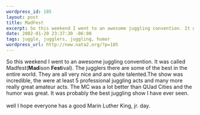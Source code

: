 ```yaml
--- 
wordpress_id: 185
layout: post
title: MadFest
excerpt: So this weekend I went to an awesome juggling convention. It was called Madfest(Madison Festival). The jugglers there are some of the best in the entire world. They are all very nice and are quite talented.The show was incredible, the were at least 5 professional juggling acts and many more really great amateur acts. The MC was a lot better than QUad Cities and the humor was great. ...
date: 2002-01-20 23:37:30 -06:00
tags: juggle, jugglers, juggling, humor
wordpress_url: http://new.nata2.org/?p=185
---
```

So this weekend I went to an awesome juggling convention. It was called Madfest(<b>Mad</b>ison <b>Fest</b>ival). The jugglers there are some of the best in the entire world. They are all very nice and are quite talented.The show was incredible, the were at least 5 professional juggling acts and many more really great amateur acts. The MC was a lot better than QUad Cities and the humor was great. It was probably the best juggling show I have ever seen.<br/><br/>well I hope everyone has a good Marin Luther King, jr. day.
